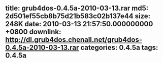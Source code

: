 title: grub4dos-0.4.5a-2010-03-13.rar
md5: 2d501ef55cb8b75d21b583c02b137e44
size: 248K
date: 2010-03-13 21:57:50.000000000 +0800
downlink: http://dl.grub4dos.chenall.net/grub4dos-0.4.5a-2010-03-13.rar
categories: 0.4.5a
tags: 0.4.5a
---


